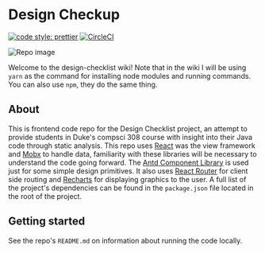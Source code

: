 # Design Checkup

[![code style: prettier](https://img.shields.io/badge/code_style-prettier-ff69b4.svg?style=flat-square)](https://github.com/prettier/prettier)
[![CircleCI](https://circleci.com/gh/zacharyfmarion/design-checklist.svg?style=svg)](https://circleci.com/gh/zacharyfmarion/design-checklist)

![Repo image](https://github.com/zacharyfmarion/sonarqube-web-frontend/raw/master/src/assets/Browser.png "Repo Image")

Welcome to the design-checklist wiki! Note that in the wiki I will be using `yarn` as the command for installing node modules and running commands. You can also use `npm`, they do the same thing.

## About

This is frontend code repo for the Design Checklist project, an attempt to provide students in Duke's compsci 308 course with insight into their Java code through static analysis. This repo uses [React](https://reactjs.org/) was the view framework and [Mobx](https://mobx.js.org/) to handle data, familiarity with these libraries will be necessary to understand the code going forward. The [Antd Component Library](https://ant.design/docs/react/introduce) is used just for some simple design primitives. It also uses [React Router](https://reacttraining.com/react-router/) for client side routing and [Recharts](http://recharts.org) for displaying graphics to the user. A full list of the project's dependencies can be found in the `package.json` file located in the root of the project.

## Getting started

See the repo's `README.md` on information about running the code locally.
